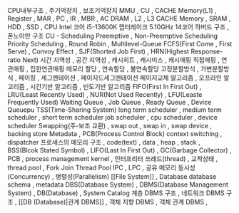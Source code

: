 
CPU내부구조 , 주기억장치 , 보조기억장치
MMU , CU , CACHE Memory(L1) , Register , MAR , PC , IR , MBR , AC
DRAM , L2 , L3 CACHE Memory , SRAM , HDD , SSD , CPU
Intel 코어 i5-13600K 랩터레이크  5.10GHz 14코어
하버드 구조 , 폰노이만 구조
CU - Scheduling
Preemptive , Non-Preemptive Scheduling
Priority Scheduling , Round Robin , Multilevel-Queue
FCFS(First Come , First Serve) , Convoy Effect , SJF(Shorted Job First) , HRN(Highest Response-ratio Next)
시간 지역성 , 공간 지역성 , 캐시히트 , 캐시미스 , 캐시매핑
직접매핑 , 연관매핑 , 집한연관매핑
메모리 할당 , 연속할당 , 불연속할당
고정분할방식 , 가변분할방식 , 페이징 , 세그멘테이션 , 페이지드세그멘테이션
페이지교체 알고리즘 , 오프라인 알고리즘 , 시간기반 알고리즘 , 빈도기반 알고리즘
FIFO(First In First Out) , LRU(Least Recently Used) , NUR(Not Used Recently) , LFU(Leaste Frequently Used)
Waiting Queue , Job Queue , Ready Queue , Device Queuepu
TSS(Time-Sharing System)
long term scheduler , medium term scheduler , short term scheduler
job scheduler , cpu scheduler , device scheduler
Swapping(주-보조 교환) , swap out , swap in , swap device , backing store
Metadata , PCB(Process Control Block)
context switching , dispatcher
프로세스의 메모리 구조 , code(text) , data , heap , stack , 
BSS(Blcok Stated Symbol) , LIFO(Last In First Out) , GC(Garbage Collector) , PCB , process management
kernel , 인터프리터
쓰레드(thread) , 교착상태 , thread pool , Fork Join Thread Pool
IPC , LPC , 공유 메모리
동시성(Concurrency) , 병렬성(Parallelism)
[[File System]] , Database
database schema , metadata
DBS(Database System) , DBMS(Database Management System) , DB(Database) , System Catalog
계층 DBMS 구조 , 네트워크 DBMS 구조 , [[DB (Database)|관계 DBMS]] , 객체 지향 DBMS , 객체 관계 DBMS , 